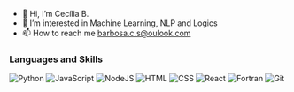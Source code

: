 - 👋 Hi, I’m Cecília B.
- 🌱 I’m interested in Machine Learning, NLP and Logics
- 📫 How to reach me barbosa.c.s@oulook.com

### Languages and Skills
![Python](https://img.shields.io/badge/Python-14354C?style=for-the-badge&logo=python&logoColor=white)
![JavaScript](https://img.shields.io/badge/JavaScript-F7DF1E?style=for-the-badge&logo=javascript&logoColor=black)
![NodeJS](https://img.shields.io/badge/Node.js-43853D?style=for-the-badge&logo=node.js&logoColor=white)
![HTML](https://img.shields.io/badge/HTML5-E34F26?style=for-the-badge&logo=html5&logoColor=white)
![CSS](https://img.shields.io/badge/CSS3-1572B6?style=for-the-badge&logo=css3&logoColor=white)
![React](https://img.shields.io/badge/React-20232A?style=for-the-badge&logo=react&logoColor=61DAFB)
![Fortran](https://img.shields.io/badge/Fortran-7D4698?style=for-the-badge&logo=Fortran&logoColor=white)
![Git](https://img.shields.io/badge/Git-E34F26?style=for-the-badge&logo=git&logoColor=white)

<!---
barbo347/barbo347 is a ✨ special ✨ repository because its `README.md` (this file) appears on your GitHub profile.
You can click the Preview link to take a look at your changes.
--->
